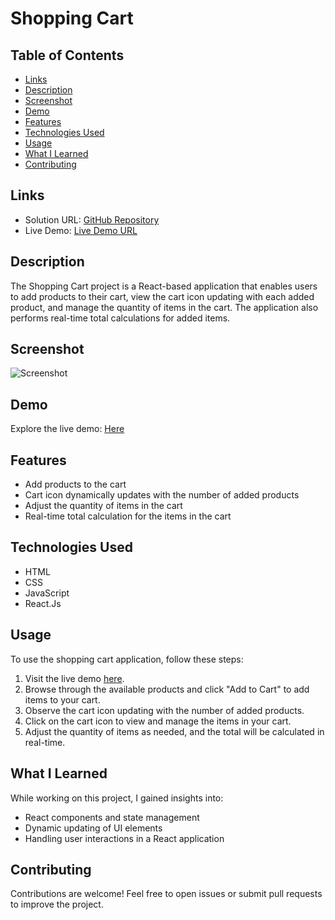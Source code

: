 # Shopping Cart

## Table of Contents

- [Links](#links)
- [Description](#description)
- [Screenshot](#screenshot)
- [Demo](#demo)
- [Features](#features)
- [Technologies Used](#technologies-used)
- [Usage](#usage)
- [What I Learned](#what-i-learned)
- [Contributing](#contributing)

## Links

- Solution URL: [GitHub Repository]()
- Live Demo: [Live Demo URL]()

## Description

The Shopping Cart project is a React-based application that enables users to add products to their cart, view the cart icon updating with each added product, and manage the quantity of items in the cart. The application also performs real-time total calculations for added items.

## Screenshot

![Screenshot](screenshots/screenshot1.png)

## Demo

Explore the live demo: [Here]()

## Features

- Add products to the cart
- Cart icon dynamically updates with the number of added products
- Adjust the quantity of items in the cart
- Real-time total calculation for the items in the cart

## Technologies Used

- HTML
- CSS
- JavaScript
- React.Js

## Usage

To use the shopping cart application, follow these steps:

1. Visit the live demo [here]().
2. Browse through the available products and click "Add to Cart" to add items to your cart.
3. Observe the cart icon updating with the number of added products.
4. Click on the cart icon to view and manage the items in your cart.
5. Adjust the quantity of items as needed, and the total will be calculated in real-time.

## What I Learned

While working on this project, I gained insights into:

- React components and state management
- Dynamic updating of UI elements
- Handling user interactions in a React application

## Contributing

Contributions are welcome! Feel free to open issues or submit pull requests to improve the project.
